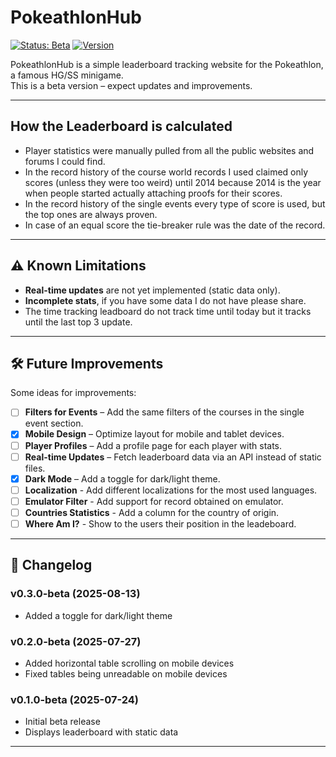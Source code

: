 # PokeathlonHub 
[![Status: Beta](https://img.shields.io/badge/status-beta-orange)](https://github.com/yourusername/leaderboard) 
[![Version](https://img.shields.io/badge/version-0.3.0--beta-blue)]()

PokeathlonHub is a simple leaderboard tracking website for the Pokeathlon, a famous HG/SS minigame.  
This is a beta version – expect updates and improvements.

---

## How the Leaderboard is calculated
- Player statistics were manually pulled from all the public websites and forums I could find.
- In the record history of the course world records I used claimed only scores (unless they were too weird) until 2014 because 2014 is the year when people started actually attaching proofs for their scores.
- In the record history of the single events every type of score is used, but the top ones are always proven.
- In case of an equal score the tie-breaker rule was the date of the record.

---

## ⚠ Known Limitations
- **Real-time updates** are not yet implemented (static data only).
- **Incomplete stats**, if you have some data I do not have please share.
- The time tracking leadboard do not track time until today but it tracks until the last top 3 update.

---

## 🛠 Future Improvements
Some ideas for improvements:
- [ ] **Filters for Events** – Add the same filters of the courses in the single event section.
- [x] **Mobile Design** – Optimize layout for mobile and tablet devices.
- [ ] **Player Profiles** – Add a profile page for each player with stats.
- [ ] **Real-time Updates** – Fetch leaderboard data via an API instead of static files.
- [x] **Dark Mode** – Add a toggle for dark/light theme.
- [ ] **Localization** - Add different localizations for the most used languages.
- [ ] **Emulator Filter** - Add support for record obtained on emulator.
- [ ] **Countries Statistics** - Add a column for the country of origin.
- [ ] **Where Am I?** - Show to the users their position in the leadeboard.

---

## 📅 Changelog
### v0.3.0-beta (2025-08-13)
- Added a toggle for dark/light theme
### v0.2.0-beta (2025-07-27)
- Added horizontal table scrolling on mobile devices
- Fixed tables being unreadable on mobile devices
### v0.1.0-beta (2025-07-24)
- Initial beta release
- Displays leaderboard with static data

---
